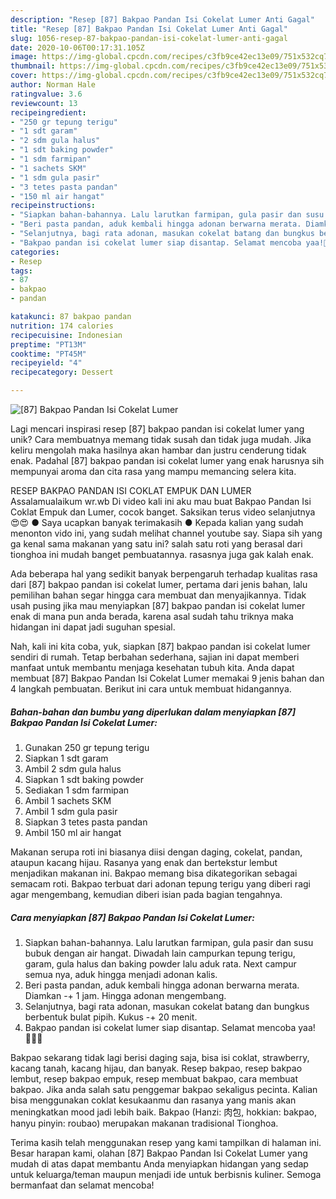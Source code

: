 ```yaml
---
description: "Resep [87] Bakpao Pandan Isi Cokelat Lumer Anti Gagal"
title: "Resep [87] Bakpao Pandan Isi Cokelat Lumer Anti Gagal"
slug: 1056-resep-87-bakpao-pandan-isi-cokelat-lumer-anti-gagal
date: 2020-10-06T00:17:31.105Z
image: https://img-global.cpcdn.com/recipes/c3fb9ce42ec13e09/751x532cq70/87-bakpao-pandan-isi-cokelat-lumer-foto-resep-utama.jpg
thumbnail: https://img-global.cpcdn.com/recipes/c3fb9ce42ec13e09/751x532cq70/87-bakpao-pandan-isi-cokelat-lumer-foto-resep-utama.jpg
cover: https://img-global.cpcdn.com/recipes/c3fb9ce42ec13e09/751x532cq70/87-bakpao-pandan-isi-cokelat-lumer-foto-resep-utama.jpg
author: Norman Hale
ratingvalue: 3.6
reviewcount: 13
recipeingredient:
- "250 gr tepung terigu"
- "1 sdt garam"
- "2 sdm gula halus"
- "1 sdt baking powder"
- "1 sdm farmipan"
- "1 sachets SKM"
- "1 sdm gula pasir"
- "3 tetes pasta pandan"
- "150 ml air hangat"
recipeinstructions:
- "Siapkan bahan-bahannya. Lalu larutkan farmipan, gula pasir dan susu bubuk dengan air hangat. Diwadah lain campurkan tepung terigu, garam, gula halus dan baking powder lalu aduk rata. Next campur semua nya, aduk hingga menjadi adonan kalis."
- "Beri pasta pandan, aduk kembali hingga adonan berwarna merata. Diamkan -+ 1 jam. Hingga adonan mengembang."
- "Selanjutnya, bagi rata adonan, masukan cokelat batang dan bungkus berbentuk bulat pipih. Kukus -+ 20 menit."
- "Bakpao pandan isi cokelat lumer siap disantap. Selamat mencoba yaa!👩🏻‍🍳"
categories:
- Resep
tags:
- 87
- bakpao
- pandan

katakunci: 87 bakpao pandan 
nutrition: 174 calories
recipecuisine: Indonesian
preptime: "PT13M"
cooktime: "PT45M"
recipeyield: "4"
recipecategory: Dessert

---
```



![[87] Bakpao Pandan Isi Cokelat Lumer](https://img-global.cpcdn.com/recipes/c3fb9ce42ec13e09/751x532cq70/87-bakpao-pandan-isi-cokelat-lumer-foto-resep-utama.jpg)

Lagi mencari inspirasi resep [87] bakpao pandan isi cokelat lumer yang unik? Cara membuatnya memang tidak susah dan tidak juga mudah. Jika keliru mengolah maka hasilnya akan hambar dan justru cenderung tidak enak. Padahal [87] bakpao pandan isi cokelat lumer yang enak harusnya sih mempunyai aroma dan cita rasa yang mampu memancing selera kita.

RESEP BAKPAO PANDAN ISI COKLAT EMPUK DAN LUMER Assalamualaikum wr.wb Di video kali ini aku mau buat Bakpao Pandan Isi Coklat Empuk dan Lumer, cocok banget. Saksikan terus video selanjutnya 😍😍 ● Saya ucapkan banyak terimakasih ● Kepada kalian yang sudah menonton vido ini, yang sudah melihat channel youtube say. Siapa sih yang ga kenal sama makanan yang satu ini? salah satu roti yang berasal dari tionghoa ini mudah banget pembuatannya. rasasnya juga gak kalah enak.

Ada beberapa hal yang sedikit banyak berpengaruh terhadap kualitas rasa dari [87] bakpao pandan isi cokelat lumer, pertama dari jenis bahan, lalu pemilihan bahan segar hingga cara membuat dan menyajikannya. Tidak usah pusing jika mau menyiapkan [87] bakpao pandan isi cokelat lumer enak di mana pun anda berada, karena asal sudah tahu triknya maka hidangan ini dapat jadi suguhan spesial.


Nah, kali ini kita coba, yuk, siapkan [87] bakpao pandan isi cokelat lumer sendiri di rumah. Tetap berbahan sederhana, sajian ini dapat memberi manfaat untuk membantu menjaga kesehatan tubuh kita. Anda dapat membuat [87] Bakpao Pandan Isi Cokelat Lumer memakai 9 jenis bahan dan 4 langkah pembuatan. Berikut ini cara untuk membuat hidangannya.

<!--inarticleads1-->

##### Bahan-bahan dan bumbu yang diperlukan dalam menyiapkan [87] Bakpao Pandan Isi Cokelat Lumer:

1. Gunakan 250 gr tepung terigu
1. Siapkan 1 sdt garam
1. Ambil 2 sdm gula halus
1. Siapkan 1 sdt baking powder
1. Sediakan 1 sdm farmipan
1. Ambil 1 sachets SKM
1. Ambil 1 sdm gula pasir
1. Siapkan 3 tetes pasta pandan
1. Ambil 150 ml air hangat


Makanan serupa roti ini biasanya diisi dengan daging, cokelat, pandan, ataupun kacang hijau. Rasanya yang enak dan bertekstur lembut menjadikan makanan ini. Bakpao memang bisa dikategorikan sebagai semacam roti. Bakpao terbuat dari adonan tepung terigu yang diberi ragi agar mengembang, kemudian diberi isian pada bagian tengahnya. 

<!--inarticleads2-->

##### Cara menyiapkan [87] Bakpao Pandan Isi Cokelat Lumer:

1. Siapkan bahan-bahannya. Lalu larutkan farmipan, gula pasir dan susu bubuk dengan air hangat. Diwadah lain campurkan tepung terigu, garam, gula halus dan baking powder lalu aduk rata. Next campur semua nya, aduk hingga menjadi adonan kalis.
1. Beri pasta pandan, aduk kembali hingga adonan berwarna merata. Diamkan -+ 1 jam. Hingga adonan mengembang.
1. Selanjutnya, bagi rata adonan, masukan cokelat batang dan bungkus berbentuk bulat pipih. Kukus -+ 20 menit.
1. Bakpao pandan isi cokelat lumer siap disantap. Selamat mencoba yaa!👩🏻‍🍳


Bakpao sekarang tidak lagi berisi daging saja, bisa isi coklat, strawberry, kacang tanah, kacang hijau, dan banyak. Resep bakpao, resep bakpao lembut, resep bakpao empuk, resep membuat bakpao, cara membuat bakpao. Jika anda salah satu penggemar bakpao sekaligus pecinta. Kalian bisa menggunakan coklat kesukaanmu dan rasanya yang manis akan meningkatkan mood jadi lebih baik. Bakpao (Hanzi: 肉包, hokkian: bakpao, hanyu pinyin: roubao) merupakan makanan tradisional Tionghoa. 

Terima kasih telah menggunakan resep yang kami tampilkan di halaman ini. Besar harapan kami, olahan [87] Bakpao Pandan Isi Cokelat Lumer yang mudah di atas dapat membantu Anda menyiapkan hidangan yang sedap untuk keluarga/teman maupun menjadi ide untuk berbisnis kuliner. Semoga bermanfaat dan selamat mencoba!
